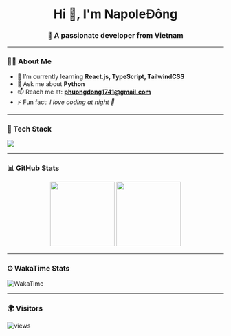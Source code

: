 <!-- Header -->
<h1 align="center">Hi 👋, I'm NapoleĐông</h1>
<h3 align="center">🚀 A passionate developer from Vietnam</h3>

---

### 🧑‍💻 About Me
- 🌱 I’m currently learning **React.js, TypeScript, TailwindCSS**
- 💬 Ask me about **Python**
- 📫 Reach me at: **phuongdong1741@gmail.com**
- ⚡ Fun fact: *I love coding at night 🌙*

---

### 🔧 Tech Stack
<p align="left">
  <img src="https://skillicons.dev/icons?i=react,typescript,tailwind,js,ts,html,css,python,c,cpp,git,vscode" />
</p>

---

### 📊 GitHub Stats
<p align="center">
  <img src="https://github-readme-stats.vercel.app/api?username=YOUR_GITHUB_USERNAME&show_icons=true&theme=radical" height="150"/>
  <img src="https://github-readme-stats.vercel.app/api/top-langs/?username=YOUR_GITHUB_USERNAME&layout=compact&theme=radical" height="150"/>
</p>

---

### ⏱ WakaTime Stats
![WakaTime](https://wakatime.com/share/@efdc30fa-353a-4ad2-b91b-7154399eb7f6/c2d6926f-dffa-4599-b4c2-1fd5f4fa5c93.svg)

---

### 🌍 Visitors
<p align="left">
  <img src="https://komarev.com/ghpvc/?username=YOUR_GITHUB_USERNAME&label=Profile%20views&color=0e75b6&style=flat" alt="views" />
</p>
